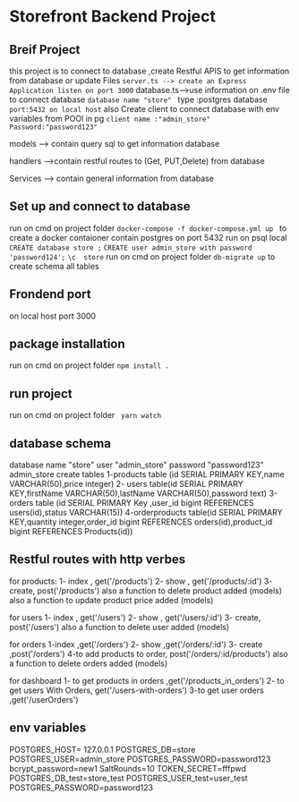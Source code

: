 # Storefront Backend Project

## Breif Project
this project is to connect to database ,create Restful APIS to get information from database or update
Files
`server.ts --> create an Express Application listen on port 3000`
database.ts-->use information on .env file to connect database
`database name "store" `
type :postgres database
`port:5432 on local host`
 also Create client to connect database with env variables from POOl in pg
 `client name :"admin_store"`
 `Password:"password123"`

models --> contain query sql to get information database

handlers -->contain restful routes to (Get, PUT,Delete) from database

Services --> contain general information from database



## Set up and connect to database
run on cmd on project folder `docker-compose -f docker-compose.yml up ` to create  a docker contaioner contain postgres on port 5432
run on psql local 
`CREATE database store ;`
`CREATE user admin_store with password 'password124';`
`\c  store`
run on cmd on project folder `db-migrate up` to create schema all tables
## Frondend port 
on local host port 3000
## package installation
run on cmd on project folder `npm install .`

## run project 
run on cmd on project folder ` yarn watch`

## database schema
database name "store"
user "admin_store"
password "password123"
 admin_store create tables
 1-products table (id SERIAL PRIMARY KEY,name VARCHAR(50),price integer)
 2- users table(id  SERIAL PRIMARY KEY,firstName VARCHAR(50),lastName VARCHAR(50),password text)
 3-orders  table (id SERIAL PRIMARY Key ,user_id bigint REFERENCES users(id),status VARCHAR(15)) 
 4-orderproducts table(id SERIAL PRIMARY KEY,quantity integer,order_id bigint REFERENCES orders(id),product_id bigint REFERENCES Products(id))

 ## Restful routes with http verbes
 for products:
  1- index , get('/products')
  2- show  , get('/products/:id')
  3- create, post('/products')
  also a function to delete product added (models)
  also a function to update product price added (models) 

  for users
  1- index , get('/users')
  2- show  , get('/users/:id')
  3- create, post('/users')
  also a function to delete user added (models)


  for orders
  1-index ,get('/orders')
  2- show ,get('/orders/:id')
  3- create ,post('/orders')
  4-to add products to order, post('/orders/:id/products')
  also a function to delete orders added (models)

  for dashboard
    1- to get products in orders ,get('/products_in_orders')
    2- to get users With Orders, get('/users-with-orders')
    3-to get user orders ,get('/userOrders')

## env variables
POSTGRES_HOST= 127.0.0.1
POSTGRES_DB=store
POSTGRES_USER=admin_store
POSTGRES_PASSWORD=password123
bcrypt_password=new1
SaltRounds=10
TOKEN_SECRET=fffpwd
POSTGRES_DB_test=store_test
POSTGRES_USER_test=user_test
POSTGRES_PASSWORD=password123


